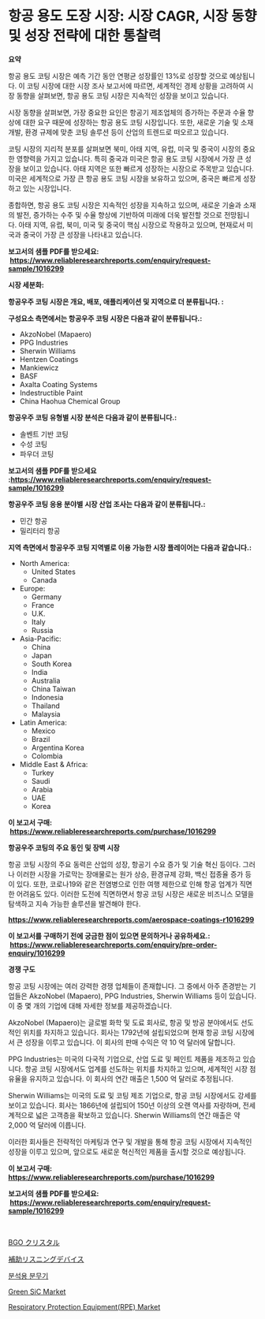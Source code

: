 <p><h1>항공 용도 도장 시장: 시장 CAGR, 시장 동향 및 성장 전략에 대한 통찰력</h1></p><p><strong>요약</strong></p>
<p><p>항공 용도 코팅 시장은 예측 기간 동안 연평균 성장률인 13%로 성장할 것으로 예상됩니다. 이 코팅 시장에 대한 시장 조사 보고서에 따르면, 세계적인 경제 상황을 고려하여 시장 동향을 살펴보면, 항공 용도 코팅 시장은 지속적인 성장을 보이고 있습니다.</p><p>시장 동향을 살펴보면, 가장 중요한 요인은 항공기 제조업체의 증가하는 주문과 수율 향상에 대한 요구 때문에 성장하는 항공 용도 코팅 시장입니다. 또한, 새로운 기술 및 소재 개발, 환경 규제에 맞춘 코팅 솔루션 등이 산업의 트렌드로 떠오르고 있습니다.</p><p>코팅 시장의 지리적 분포를 살펴보면 북미, 아태 지역, 유럽, 미국 및 중국이 시장의 중요한 영향력을 가지고 있습니다. 특히 중국과 미국은 항공 용도 코팅 시장에서 가장 큰 성장을 보이고 있습니다. 아태 지역은 또한 빠르게 성장하는 시장으로 주목받고 있습니다. 미국은 세계적으로 가장 큰 항공 용도 코팅 시장을 보유하고 있으며, 중국은 빠르게 성장하고 있는 시장입니다.</p><p>종합하면, 항공 용도 코팅 시장은 지속적인 성장을 지속하고 있으며, 새로운 기술과 소재의 발전, 증가하는 수주 및 수율 향상에 기반하여 미래에 더욱 발전할 것으로 전망됩니다. 아태 지역, 유럽, 북미, 미국 및 중국이 핵심 시장으로 작용하고 있으며, 현재로서 미국과 중국이 가장 큰 성장을 나타내고 있습니다.</p></p>
<p><strong>보고서의 샘플 PDF를 받으세요: &nbsp;<a href="https://www.reliableresearchreports.com/enquiry/request-sample/1016299">https://www.reliableresearchreports.com/enquiry/request-sample/1016299</a></strong></p>
<p><strong>시장 세분화:</strong></p>
<p><strong> 항공우주 코팅 시장은 개요, 배포, 애플리케이션 및 지역으로 더 분류됩니다. :</strong></p>
<p><strong>구성요소 측면에서는 항공우주 코팅 시장은 다음과 같이 분류됩니다.:</strong></p>
<p><ul><li>AkzoNobel (Mapaero)</li><li>PPG Industries</li><li>Sherwin Williams</li><li>Hentzen Coatings</li><li>Mankiewicz</li><li>BASF</li><li>Axalta Coating Systems</li><li>Indestructible Paint</li><li>China Haohua Chemical Group</li></ul></p>
<p><strong> 항공우주 코팅 유형별 시장 분석은 다음과 같이 분류됩니다.:</strong></p>
<p><ul><li>솔벤트 기반 코팅</li><li>수성 코팅</li><li>파우더 코팅</li></ul></p>
<p><strong>보고서의 샘플 PDF를 받으세요 :<a href="https://www.reliableresearchreports.com/enquiry/request-sample/1016299">https://www.reliableresearchreports.com/enquiry/request-sample/1016299</a></strong></p>
<p><strong> 항공우주 코팅 응용 분야별 시장 산업 조사는 다음과 같이 분류됩니다.:</strong></p>
<p><ul><li>민간 항공</li><li>밀리터리 항공</li></ul></p>
<p><strong>지역 측면에서 항공우주 코팅 지역별로 이용 가능한 시장 플레이어는 다음과 같습니다.:</strong></p>
<p><ul>
    <li>
        North America:
        <ul>
            <li>United States</li>
            <li>Canada</li>
        </ul>
    </li>
    <li>
        Europe:
        <ul>
            <li>Germany</li>
            <li>France</li>
            <li>U.K.</li>
            <li>Italy</li>
            <li>Russia</li>
        </ul>
    </li>
    <li>
        Asia-Pacific:
        <ul>
            <li>China</li>
            <li>Japan</li>
            <li>South Korea</li>
            <li>India</li>
            <li>Australia</li>
            <li>China Taiwan</li>
            <li>Indonesia</li>
            <li>Thailand</li>
            <li>Malaysia</li>
        </ul>
    </li>
    <li>
        Latin America:
        <ul>
            <li>Mexico</li>
            <li>Brazil</li>
            <li>Argentina Korea</li>
            <li>Colombia</li>
        </ul>
    </li>
    <li>
        Middle East & Africa:
        <ul>
            <li>Turkey</li>
            <li>Saudi</li>
            <li>Arabia</li>
            <li>UAE</li>
            <li>Korea</li>
        </ul>
    </li>
    </ul></p>
<p><strong>이 보고서 구매: &nbsp;<a href="https://www.reliableresearchreports.com/purchase/1016299">https://www.reliableresearchreports.com/purchase/1016299</a></strong></p>
<p><strong>항공우주 코팅의 주요 동인 및 장벽 시장</strong></p>
<p><p>항공 코팅 시장의 주요 동력은 산업의 성장, 항공기 수요 증가 및 기술 혁신 등이다. 그러나 이러한 시장을 가로막는 장애물로는 원가 상승, 환경규제 강화, 백신 접종율 증가 등이 있다. 또한, 코로나19와 같은 전염병으로 인한 여행 제한으로 인해 항공 업계가 직면한 어려움도 있다. 이러한 도전에 직면하면서 항공 코팅 시장은 새로운 비즈니스 모델을 탐색하고 지속 가능한 솔루션을 발견해야 한다.</p></p>
<p><strong><a href="https://www.reliableresearchreports.com/aerospace-coatings-r1016299">https://www.reliableresearchreports.com/aerospace-coatings-r1016299</a></strong></p>
<p><strong>이 보고서를 구매하기 전에 궁금한 점이 있으면 문의하거나 공유하세요.: &nbsp;<a href="https://www.reliableresearchreports.com/enquiry/pre-order-enquiry/1016299">https://www.reliableresearchreports.com/enquiry/pre-order-enquiry/1016299</a></strong></p>
<p><strong>경쟁 구도</strong></p>
<p><p>항공 코팅 시장에는 여러 강력한 경쟁 업체들이 존재합니다. 그 중에서 아주 존경받는 기업들은 AkzoNobel (Mapaero), PPG Industries, Sherwin Williams 등이 있습니다. 이 중 몇 개의 기업에 대해 자세한 정보를 제공하겠습니다.</p><p>AkzoNobel (Mapaero)는 글로벌 화학 및 도료 회사로, 항공 및 방공 분야에서도 선도적인 위치를 차지하고 있습니다. 회사는 1792년에 설립되었으며 현재 항공 코팅 시장에서 큰 성장을 이루고 있습니다. 이 회사의 판매 수익은 약 10 억 달러에 달합니다.</p><p>PPG Industries는 미국의 다국적 기업으로, 산업 도료 및 페인트 제품을 제조하고 있습니다. 항공 코팅 시장에서도 업계를 선도하는 위치를 차지하고 있으며, 세계적인 시장 점유율을 유지하고 있습니다. 이 회사의 연간 매출은 1,500 억 달러로 추정됩니다.</p><p>Sherwin Williams는 미국의 도료 및 코팅 제조 기업으로, 항공 코팅 시장에서도 강세를 보이고 있습니다. 회사는 1866년에 설립되어 150년 이상의 오랜 역사를 자랑하며, 전세계적으로 넓은 고객층을 확보하고 있습니다. Sherwin Williams의 연간 매출은 약 2,000 억 달러에 이릅니다.</p><p>이러한 회사들은 전략적인 마케팅과 연구 및 개발을 통해 항공 코팅 시장에서 지속적인 성장을 이루고 있으며, 앞으로도 새로운 혁신적인 제품을 출시할 것으로 예상됩니다.</p></p>
<p><strong>이 보고서 구매: &nbsp; <a href="https://www.reliableresearchreports.com/purchase/1016299">https://www.reliableresearchreports.com/purchase/1016299</a></strong></p>
<p><strong>보고서의 샘플 PDF를 받으세요: &nbsp;<a href="https://www.reliableresearchreports.com/enquiry/request-sample/1016299">https://www.reliableresearchreports.com/enquiry/request-sample/1016299</a></strong><strong></strong></p>
<p>&nbsp;</p>
<p><p><a href="https://github.com/adcxff01450218/Market-Research-Report-List-1/blob/main/857959727282.md">BGO クリスタル</a></p><p><a href="https://github.com/xnljig2898992/Market-Research-Report-List-1/blob/main/858397927278.md">補助リスニングデバイス</a></p><p><a href="https://github.com/trmesnao7959541/Market-Research-Report-List-1/blob/main/836820527269.md">분석용 분무기</a></p><p><a href="https://issuu.com/reportprime-2/docs/green-sic-market-size-2030.pptx">Green SiC Market</a></p><p><a href="https://github.com/jhcraigie/Market-Research-Report-List-2/blob/main/respiratory-protection-equipmentrpe-market.md">Respiratory Protection Equipment(RPE) Market</a></p></p>